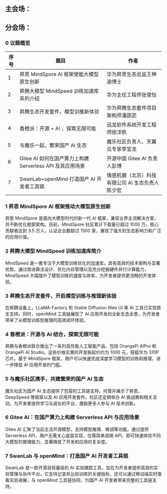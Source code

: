 ## 主会场：







## 分会场：

### 0 议题概览

| 序号 | 题目                                                      | 作者                                             |
| ---- | --------------------------------------------------------- | ------------------------------------------------ |
| 1    | 昇思 MindSpore AI 框架使能大模型原生创新                  | 华为昇思生态总监王神迪博士                       |
| 2    | 昇腾大模型 MindSpeed 训练加速库系列介绍                   | 华为主任工程师张俊怡                             |
| 3    | 昇腾生态开发套件，模型训推新体验                          | 华为昇腾生态套件项目架构师潘邵武                 |
| 4    | 香橙派：开源 + AI ，探索无限可能                          | 迅龙软件系统开发工程师徐洋帆                     |
| 5    | 与魔乐一起，繁荣国产 AI 生态                              | 魔乐社区负责人、天翼云专家李宝龙                 |
| 6    | Gitee AI 如何在国产算力上构建 Serverless API 及其应用场景 | 开源中国 Gitee AI 负责人彭博                     |
| 7    | SwanLab+openMind 打造国产 AI 开发者工具链                 | 情感机器（北京）科技有限公司 AI 生态负责人陈少宏 |

### 1 昇思 MindSpore AI 框架推动大模型原生创新

昇思 MindSpore 是面向大模型时代的新一代 AI 框架，兼容业界主流解决方案，并不断优化框架架构。目前，MindSpore 社区累计下载量已超过 1000 万，核心贡献者达到 3.5 万人，认证企业数超过 1500 家，展现了强大的生态影响力和广泛的应用价值。

### 2 昇腾大模型 MindSpeed 训练加速库简介

MindSpeed 是一套专注于大模型训练优化的加速库，具有高效的技术架构与显著优势。通过改进算法设计、优化内存管理以及充分挖掘硬件并行计算能力，MindSpeed 大幅提升了模型训练的速度与效率，为开发者提供更流畅的开发体验。

### 3 昇腾生态开发套件，开启模型训练与推理新体验

在昇腾设备上，LLaMA-Factory 和 Stable Diffusion Web UI 等 AI 工具已实现原生支持。同时，openMind 工具链展现了 AI 应用开发的全新生态全景，为开发者带来了从模型训练到推理的高效闭环体验。

### 4 香橙派：开源与 AI 结合，探索无限可能

昇腾与香橙派联合推出了一系列高性能人工智能产品，包括 OrangePi AlPro 和 OrangePi Al Studio。这些价格实惠的开发板起价约为 1000 元，搭载华为 310P 芯片。基于 MindSpore 框架，用户可以快速完成深度学习模型的训练和推理，进一步降低 AI 应用开发的门槛。

### 5 与魔乐社区携手，共建繁荣的国产 AI 生态

魔乐社区为国产 AI 生态提供了包容的工具链支持，托管并展示了昇思、DeepSpeed 等框架以及 AI 应用开发套件。社区还定期举办 AI 挑战赛和相关活动，为开发者提供学习与成长的平台，激励更多人参与 AI 技术创新。

### 6 Gitee AI：在国产算力上构建 Serverless API 与应用场景

Gitee AI 汇聚了当前主流开源模型，支持模型推理、微调等功能。通过提供 Serverless API，用户无需关心底层实现，仅需简单调用 API，即可快速体验不同大模型的推理能力，显著降低了开发和应用的复杂度。

### 7 SwanLab 与 openMind：打造国产 AI 开发者工具链

SwanLab 是一款开源且轻量级的 AI 实验跟踪工具，旨在为开发者提供高效的实验管理与协作平台。它支持记录并比较训练的关键指标，还可以通过移动端实时查看实验进展，与 openMind 工具链协同，为国产 AI 开发者带来完整的工具链支持。